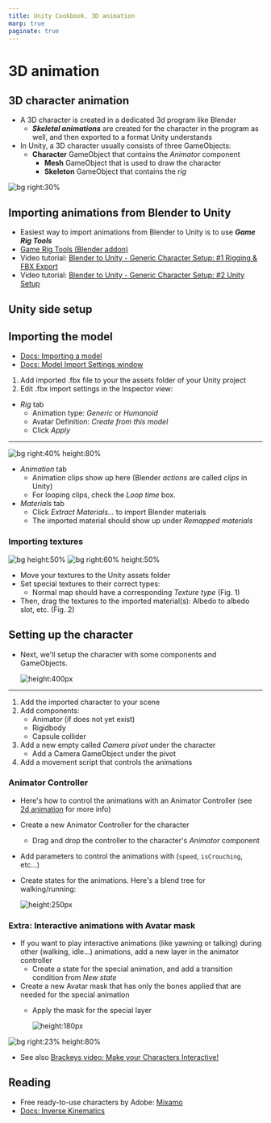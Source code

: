 ```yaml
---
title: Unity Cookbook. 3D animation
marp: true
paginate: true
---
```

<!-- headingDivider: 3 -->
<!-- class: invert -->

# 3D animation

## 3D character animation

* A 3D character is created in a dedicated 3d program like Blender
  * ***Skeletal animations*** are created for the character in the program as well, and then exported to a format Unity understands
* In Unity, a 3D character usually consists of three GameObjects:
  * **Character** GameObject that contains the *Animator* component
    * **Mesh** GameObject that is used to draw the character
    * **Skeleton** GameObject that contains the *rig*

![bg right:30%](imgs/3dimport-skeleton.png)

## Importing animations from Blender to Unity

* Easiest way to import animations from Blender to Unity is to use ***Game Rig Tools***
* [Game Rig Tools (Blender addon)](https://toshicg.gumroad.com/l/game_rig_tools)
* Video tutorial: [Blender to Unity - Generic Character Setup: #1 Rigging & FBX Export](https://www.youtube.com/watch?v=z3cdbYTl3Ms)
* Video tutorial: [Blender to Unity - Generic Character Setup: #2 Unity Setup](https://www.youtube.com/watch?v=c84j-A7bZ8s)

## Unity side setup

## Importing the model

* [Docs: Importing a model](https://docs.unity3d.com/Manual/ImportingModelFiles.html)
* [Docs: Model Import Settings window](https://docs.unity3d.com/Manual/class-FBXImporter.html)
1) Add imported .fbx file to your the assets folder of your Unity project
2) Edit .fbx import settings in the Inspector view:
* *Rig* tab
  - Animation type: *Generic* or *Humanoid*
  - Avatar Definition: *Create from this model*
  - Click *Apply*

---

![bg right:40% height:80%](imgs/3dimport-animationtab.png)

 * *Animation* tab
   * Animation clips show up here (Blender *actions* are called *clips* in Unity)
   * For looping clips, check the *Loop time* box.
 * *Materials* tab
   * Click *Extract Materials...* to import Blender materials
   * The imported material should show up under *Remapped materials*

### Importing textures

![bg height:50%](imgs/3dimport-normalmap.png)
![bg right:60% height:50%](imgs/3dimport-materialtexture.png)
* Move your textures to the Unity assets folder
* Set special textures to their correct types:
  * Normal map should have a corresponding *Texture type* (Fig. 1)
* Then, drag the textures to the imported material(s): Albedo to albedo slot, etc. (Fig. 2)
<!-- Avatar is a representation of bones that can be used for another asset in Unity. -->

## Setting up the character

* Next, we'll setup the character with some components and GameObjects.

	![height:400px](imgs/3dimport-characterscheme.png)

---

1) Add the imported character to your scene
2) Add components:
   * Animator (if does not yet exist)
   * Rigidbody
   * Capsule collider
3) Add a new empty called *Camera pivot* under the character
   * Add a Camera GameObject under the pivot
4) Add a movement script that controls the animations

### Animator Controller

* Here's how to control the animations with an Animator Controller (see [2d animation](2d-animation#animator-controller) for more info)
* Create a new Animator Controller for the character
  * Drag and drop the controller to the character's *Animator* component
* Add parameters to control the animations with (`speed`, `isCrouching`, etc...)
* Create states for the animations. Here's a blend tree for walking/running: 

	![height:250px](imgs/3dimport-animator.png)

### Extra: Interactive animations with Avatar mask
<!-- _backgroundColor: #5d275d -->

* If you want to play interactive animations (like yawning or talking) during other (walking, idle...) animations, add a new layer in the animator controller
  * Create a state for the special animation, and add a transition condition from *New state*  
* Create a new Avatar mask that has only the bones applied that are needed for the special animation
  * Apply the mask for the special layer 

	![height:180px](imgs/3dimport-avatarmask-animator.png)

![bg right:23% height:80%](imgs/3dimport-avatarmask.png)
* See also [Brackeys video: Make your Characters Interactive!](https://www.youtube.com/watch?v=Htl7ysv10Qs)

## Reading

* Free ready-to-use characters by Adobe: [Mixamo](https://www.mixamo.com/)
* [Docs: Inverse Kinematics](https://docs.unity3d.com/Manual/InverseKinematics.html)